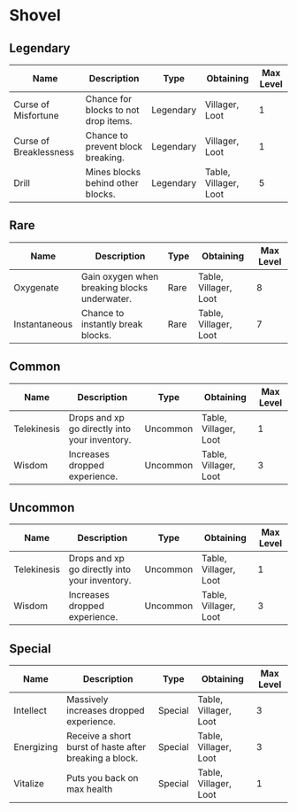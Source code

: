 # Shovel
## Legendary
Name | Description | Type | Obtaining | Max Level
--- | --- | --- | --- | ---
Curse of Misfortune | Chance for blocks to not drop items. | Legendary | Villager, Loot | 1
Curse of Breaklessness | Chance to prevent block breaking. | Legendary | Villager, Loot | 1
Drill | Mines blocks behind other blocks. | Legendary | Table, Villager, Loot | 5
## Rare
Name | Description | Type | Obtaining | Max Level
--- | --- | --- | --- | ---
Oxygenate | Gain oxygen when breaking blocks underwater. | Rare | Table, Villager, Loot | 8
Instantaneous | Chance to instantly break blocks. | Rare | Table, Villager, Loot | 7
## Common
Name | Description | Type | Obtaining | Max Level
--- | --- | --- | --- | ---
Telekinesis | Drops and xp go directly into your inventory. | Uncommon | Table, Villager, Loot | 1
Wisdom | Increases dropped experience. | Uncommon | Table, Villager, Loot | 3
## Uncommon
Name | Description | Type | Obtaining | Max Level
--- | --- | --- | --- | ---
Telekinesis | Drops and xp go directly into your inventory. | Uncommon | Table, Villager, Loot | 1
Wisdom | Increases dropped experience. | Uncommon | Table, Villager, Loot | 3
## Special
Name | Description | Type | Obtaining | Max Level
--- | --- | --- | --- | ---
Intellect | Massively increases dropped experience. | Special | Table, Villager, Loot | 3
Energizing | Receive a short burst of haste after breaking a block. | Special | Table, Villager, Loot | 3
Vitalize | Puts you back on max health | Special | Table, Villager, Loot | 1
